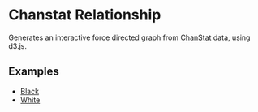 Chanstat Relationship
=====================

Generates an interactive force directed graph from [ChanStat](http://chanstat.net/) data, using d3.js.

Examples
--------

* [Black](https://irc.leg.ninja/relationship/index-white.html?channel=%23ptchan&network=rizon)
* [White](https://irc.leg.ninja/relationship/index.html?channel=%23ptchan&network=rizon)
